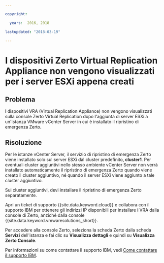 ```yaml
---

copyright:

  years:  2016, 2018

lastupdated: "2018-03-19"

---
```


# I dispositivi Zerto Virtual Replication Appliance non vengono visualizzati per i server ESXi appena creati

## Problema
I dispositivi VRA (Virtual Replication Appliance) non vengono visualizzati sulla console Zerto Virtual Replication dopo l'aggiunta di server ESXi a un'istanza VMware vCenter Server in cui è installato il ripristino di emergenza Zerto.

## Risoluzione
Per le istanze vCenter Server, il servizio di ripristino di emergenza Zerto viene installato solo sul server ESXi dal cluster predefinito, **cluster1**. Per eventuali cluster aggiuntivi nello stesso ambiente vCenter Server non verrà installato automaticamente il ripristino di emergenza Zerto quando viene creato il cluster aggiuntivo, né quando il server ESXi viene aggiunto a tale cluster aggiuntivo.

Sui cluster aggiuntivi, devi installare il ripristino di emergenza Zerto separatamente.

Apri un ticket di supporto {{site.data.keyword.cloud}} e collabora con il supporto IBM per ottenere gli indirizzi IP disponibili per installare i VRA dalla console di Zerto, anziché dalla console {{site.data.keyword.vmwaresolutions_short}}.

Per accedere alla console Zerto, seleziona la scheda Zerto dalla scheda **Servizi** dell'istanza e fai clic su **Visualizza dettagli** e quindi su **Visualizza Zerto Console**.

Per informazioni su come contattare il supporto IBM, vedi [Come contattare il supporto IBM](trbl_support.html).
